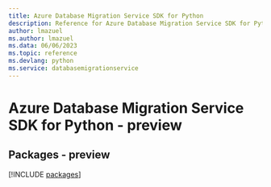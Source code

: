 ```yaml
---
title: Azure Database Migration Service SDK for Python
description: Reference for Azure Database Migration Service SDK for Python
author: lmazuel
ms.author: lmazuel
ms.data: 06/06/2023
ms.topic: reference
ms.devlang: python
ms.service: databasemigrationservice
---
```

# Azure Database Migration Service SDK for Python - preview
## Packages - preview
[!INCLUDE [packages](database-migration-service-index.md)]